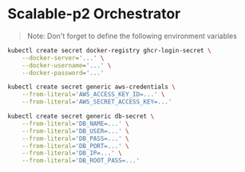 # Scalable-p2 Orchestrator

> Note: Don't forget to define the following environment variables
```sh
kubectl create secret docker-registry ghcr-login-secret \
    --docker-server='...' \
    --docker-username='...' \
    --docker-password='...'

kubectl create secret generic aws-credentials \
    --from-literal='AWS_ACCESS_KEY_ID=...' \
    --from-literal='AWS_SECRET_ACCESS_KEY=...'

kubectl create secret generic db-secret \
    --from-literal='DB_NAME=...' \
    --from-literal='DB_USER=...' \
    --from-literal='DB_PASS=...' \
    --from-literal='DB_PORT=...' \
    --from-literal='DB_IP=...' \
    --from-literal='DB_ROOT_PASS=...'
```
